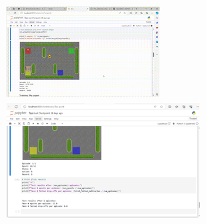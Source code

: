 ![taxidriver](https://github.com/BIJIANZIL/Reinforcement-Learning/blob/main/taxidriver.gif)



![result](https://github.com/BIJIANZIL/Reinforcement-Learning/blob/main/result.png)
